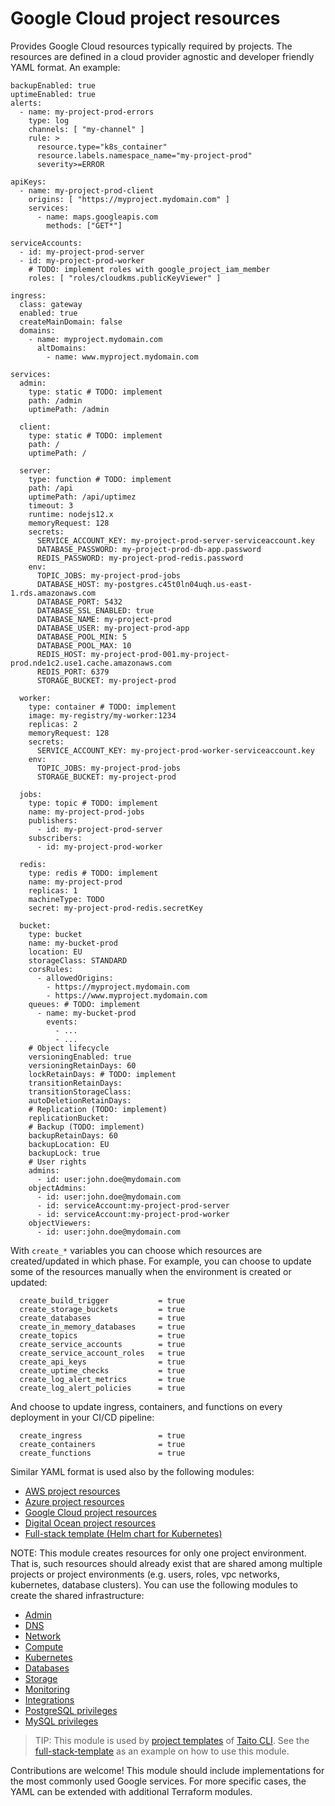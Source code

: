 # Google Cloud project resources

Provides Google Cloud resources typically required by projects. The resources are defined in a cloud provider agnostic and developer friendly YAML format. An example:

```
backupEnabled: true
uptimeEnabled: true
alerts:
  - name: my-project-prod-errors
    type: log
    channels: [ "my-channel" ]
    rule: >
      resource.type="k8s_container"
      resource.labels.namespace_name="my-project-prod"
      severity>=ERROR

apiKeys:
  - name: my-project-prod-client
    origins: [ "https://myproject.mydomain.com" ]
    services:
      - name: maps.googleapis.com
        methods: ["GET*"]

serviceAccounts:
  - id: my-project-prod-server
  - id: my-project-prod-worker
    # TODO: implement roles with google_project_iam_member
    roles: [ "roles/cloudkms.publicKeyViewer" ]

ingress:
  class: gateway
  enabled: true
  createMainDomain: false
  domains:
    - name: myproject.mydomain.com
      altDomains:
        - name: www.myproject.mydomain.com

services:
  admin:
    type: static # TODO: implement
    path: /admin
    uptimePath: /admin

  client:
    type: static # TODO: implement
    path: /
    uptimePath: /

  server:
    type: function # TODO: implement
    path: /api
    uptimePath: /api/uptimez
    timeout: 3
    runtime: nodejs12.x
    memoryRequest: 128
    secrets:
      SERVICE_ACCOUNT_KEY: my-project-prod-server-serviceaccount.key
      DATABASE_PASSWORD: my-project-prod-db-app.password
      REDIS_PASSWORD: my-project-prod-redis.password
    env:
      TOPIC_JOBS: my-project-prod-jobs
      DATABASE_HOST: my-postgres.c45t0ln04uqh.us-east-1.rds.amazonaws.com
      DATABASE_PORT: 5432
      DATABASE_SSL_ENABLED: true
      DATABASE_NAME: my-project-prod
      DATABASE_USER: my-project-prod-app
      DATABASE_POOL_MIN: 5
      DATABASE_POOL_MAX: 10
      REDIS_HOST: my-project-prod-001.my-project-prod.nde1c2.use1.cache.amazonaws.com
      REDIS_PORT: 6379
      STORAGE_BUCKET: my-project-prod

  worker:
    type: container # TODO: implement
    image: my-registry/my-worker:1234
    replicas: 2
    memoryRequest: 128
    secrets:
      SERVICE_ACCOUNT_KEY: my-project-prod-worker-serviceaccount.key
    env:
      TOPIC_JOBS: my-project-prod-jobs
      STORAGE_BUCKET: my-project-prod

  jobs:
    type: topic # TODO: implement
    name: my-project-prod-jobs
    publishers:
      - id: my-project-prod-server
    subscribers:
      - id: my-project-prod-worker

  redis:
    type: redis # TODO: implement
    name: my-project-prod
    replicas: 1
    machineType: TODO
    secret: my-project-prod-redis.secretKey

  bucket:
    type: bucket
    name: my-bucket-prod
    location: EU
    storageClass: STANDARD
    corsRules:
      - allowedOrigins:
        - https://myproject.mydomain.com
        - https://www.myproject.mydomain.com
    queues: # TODO: implement
      - name: my-bucket-prod
        events:
          - ...
          - ...
    # Object lifecycle
    versioningEnabled: true
    versioningRetainDays: 60
    lockRetainDays: # TODO: implement
    transitionRetainDays:
    transitionStorageClass:
    autoDeletionRetainDays:
    # Replication (TODO: implement)
    replicationBucket:
    # Backup (TODO: implement)
    backupRetainDays: 60
    backupLocation: EU
    backupLock: true
    # User rights
    admins:
      - id: user:john.doe@mydomain.com
    objectAdmins:
      - id: user:john.doe@mydomain.com
      - id: serviceAccount:my-project-prod-server
      - id: serviceAccount:my-project-prod-worker
    objectViewers:
      - id: user:john.doe@mydomain.com
```

With `create_*` variables you can choose which resources are created/updated in which phase. For example, you can choose to update some of the resources manually when the environment is created or updated:

```
  create_build_trigger           = true
  create_storage_buckets         = true
  create_databases               = true
  create_in_memory_databases     = true
  create_topics                  = true
  create_service_accounts        = true
  create_service_account_roles   = true
  create_api_keys                = true
  create_uptime_checks           = true
  create_log_alert_metrics       = true
  create_log_alert_policies      = true
```

And choose to update ingress, containers, and functions on every deployment in your CI/CD pipeline:

```
  create_ingress                 = true
  create_containers              = true
  create_functions               = true
```

Similar YAML format is used also by the following modules:

- [AWS project resources](https://registry.terraform.io/modules/TaitoUnited/project-resources/aws)
- [Azure project resources](https://registry.terraform.io/modules/TaitoUnited/project-resources/azurerm)
- [Google Cloud project resources](https://registry.terraform.io/modules/TaitoUnited/project-resources/google)
- [Digital Ocean project resources](https://registry.terraform.io/modules/TaitoUnited/project-resources/digitalocean)
- [Full-stack template (Helm chart for Kubernetes)](https://github.com/TaitoUnited/taito-charts/tree/master/full-stack)

NOTE: This module creates resources for only one project environment. That is, such resources should already exist that are shared among multiple projects or project environments (e.g. users, roles, vpc networks, kubernetes, database clusters). You can use the following modules to create the shared infrastructure:

- [Admin](https://registry.terraform.io/modules/TaitoUnited/admin/google)
- [DNS](https://registry.terraform.io/modules/TaitoUnited/dns/google)
- [Network](https://registry.terraform.io/modules/TaitoUnited/network/google)
- [Compute](https://registry.terraform.io/modules/TaitoUnited/compute/google)
- [Kubernetes](https://registry.terraform.io/modules/TaitoUnited/kubernetes/google)
- [Databases](https://registry.terraform.io/modules/TaitoUnited/databases/google)
- [Storage](https://registry.terraform.io/modules/TaitoUnited/storage/google)
- [Monitoring](https://registry.terraform.io/modules/TaitoUnited/monitoring/google)
- [Integrations](https://registry.terraform.io/modules/TaitoUnited/integrations/google)
- [PostgreSQL privileges](https://registry.terraform.io/modules/TaitoUnited/privileges/postgresql)
- [MySQL privileges](https://registry.terraform.io/modules/TaitoUnited/privileges/mysql)

> TIP: This module is used by [project templates](https://taitounited.github.io/taito-cli/templates/#project-templates) of [Taito CLI](https://taitounited.github.io/taito-cli/). See the [full-stack-template](https://github.com/TaitoUnited/full-stack-template) as an example on how to use this module.

Contributions are welcome! This module should include implementations for the most commonly used Google services. For more specific cases, the YAML can be extended with additional Terraform modules.
